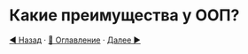 # Какие преимущества у ООП?





[◀️ Назад](/ITM/itm01_Core-1/solutions01_oop/itm1001_What_is_OOP.md) · [🔼 Оглавление](/ITM/itm01_Core-1/part01_Core-1.md) · [Далее ▶️](/ITM/itm01_Core-1/solutions01_oop/itm1003_disadvantages_OOP.md)